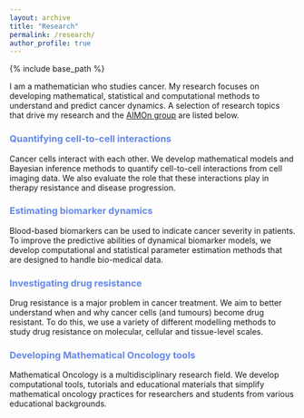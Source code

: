 ```yaml
---
layout: archive
title: "Research"
permalink: /research/
author_profile: true
---
```


{% include base_path %}

I am a mathematician who studies cancer. 
My research focuses on developing mathematical, statistical and computational methods to understand and predict cancer dynamics. 
A selection of research topics that drive my research and the <a href="https://sarahamis.github.io/group/">AIMOn group</a> are listed below.

### <span style="color: #6488ea">Quantifying cell-to-cell interactions</span>
Cancer cells interact with each other. We develop mathematical models and Bayesian inference methods to quantify cell-to-cell interactions from cell imaging data. We also evaluate the role that these interactions play in therapy resistance and disease progression. 

### <span style="color: #6488ea">Estimating biomarker dynamics</span>
Blood-based biomarkers can be used to indicate cancer severity in patients. To improve the predictive abilities of dynamical biomarker models, we develop computational and statistical parameter estimation methods that are designed to handle bio-medical data.

### <span style="color: #6488ea">Investigating drug resistance</span>
Drug resistance is a major problem in cancer treatment. We aim to better understand when and why cancer cells (and tumours) become drug resistant. To do this, we use a variety of different modelling methods to study drug resistance on molecular, cellular and tissue-level scales. 

### <span style="color: #6488ea">Developing Mathematical Oncology tools</span>
Mathematical Oncology is a multidisciplinary research field. We develop computational tools, tutorials and educational materials that simplify mathematical oncology practices for researchers and students from various educational backgrounds. 
